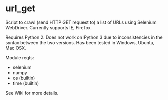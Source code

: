 url_get
=======

Script to crawl (send HTTP GET request to) a list of URLs using Selenium WebDriver. Currently supports IE, Firefox.

Requires Python 2. Does not work on Python 3 due to inconsistencies in the syntax between the two versions. Has been tested in Windows, Ubuntu, Mac OSX.

Module reqts:
- selenium
- numpy
- os (builtin)
- time (builtin)

See Wiki for more details.
